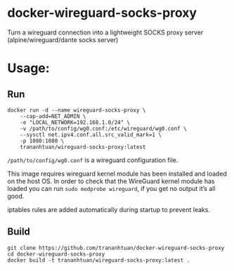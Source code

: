 # docker-wireguard-socks-proxy
Turn a wireguard connection into a lightweight SOCKS proxy server (alpine/wireguard/dante socks server)

# Usage:
## Run
```
docker run -d --name wireguard-socks-proxy \
    --cap-add=NET_ADMIN \
    -e "LOCAL_NETWORK=192.168.1.0/24" \
    -v /path/to/config/wg0.conf:/etc/wireguard/wg0.conf \
    --sysctl net.ipv4.conf.all.src_valid_mark=1 \
    -p 1080:1080 \
    trananhtuan/wireguard-socks-proxy:latest
```
`/path/to/config/wg0.conf` is a wireguard configuration file.

This image requires wireguard kernel module has been installed and loaded on the host OS. In order to check that the WireGuard kernel module has loaded you can run `sudo modprobe wireguard`, if you get no output it’s all good.

iptables rules are added automatically during startup to prevent leaks.
## Build
```
git clone https://github.com/trananhtuan/docker-wireguard-socks-proxy
cd docker-wireguard-socks-proxy
docker build -t trananhtuan/wireguard-socks-proxy:latest .
```
